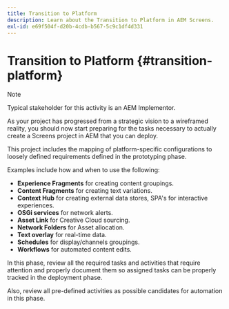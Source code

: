 ```yaml
---
title: Transition to Platform
description: Learn about the Transition to Platform in AEM Screens.
exl-id: e69f504f-d20b-4cdb-b567-5c9c1df4d331
---
```

# Transition to Platform {#transition-platform}

>[!NOTE]
>
>Typical stakeholder for this activity is an AEM Implementor.

As your project has progressed from a strategic vision to a wireframed reality, you should now start preparing for the tasks necessary to actually create a Screens project in AEM that you can deploy.

This project includes the mapping of platform-specific configurations to loosely defined requirements defined in the prototyping phase.

Examples include how and when to use the following:

* **Experience Fragments** for creating content groupings.
* **Content Fragments** for creating text variations.
* **Context Hub** for creating external data stores, SPA's for interactive experiences.
* **OSGi services** for network alerts.
* **Asset Link** for Creative Cloud sourcing.
* **Network Folders** for Asset allocation.
* **Text overlay** for real-time data.
* **Schedules** for display/channels groupings.
* **Workflows** for automated content edits.

In this phase, review all the required tasks and activities that require attention and properly document them so assigned tasks can be properly tracked in the deployment phase.

Also, review all pre-defined activities as possible candidates for automation in this phase.
